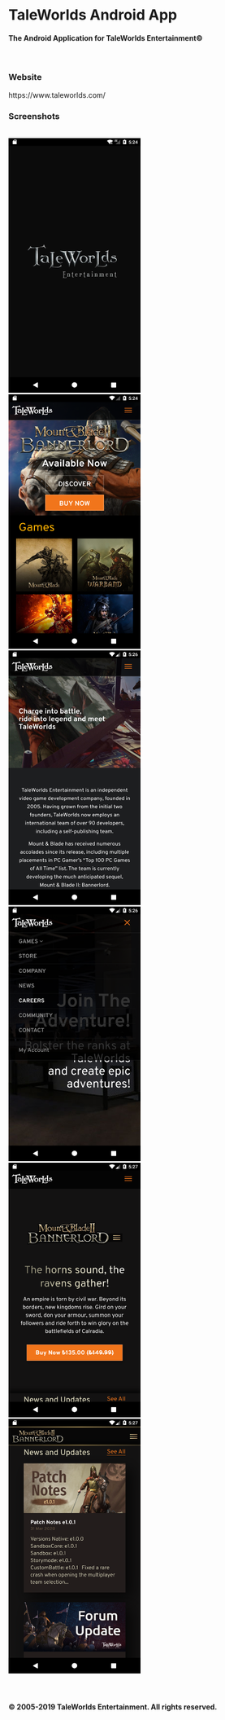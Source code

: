 <h1>TaleWorlds Android App</h1>
<h4> The Android Application for TaleWorlds Entertainment© </h4>
<br>
<h3>Website</h3>
https://www.taleworlds.com/
<br>
<h3>Screenshots</h3><br>
<div class="row">
  <div class="column">
<img src = "Screenshots/s1.png" width="260" height="500"/>
<img src = "Screenshots/s2.png" width="260" height="500"/>
<img src = "Screenshots/s3.png" width="260" height="500"/>
<img src = "Screenshots/s4.png" width="260" height="500"/>
<img src = "Screenshots/s5.png" width="260" height="500"/>
<img src = "Screenshots/s6.png" width="260" height="500"/>
</div><br>
  
  
  
  <br>
  <h4>© 2005-2019 TaleWorlds Entertainment. All rights reserved.</h4>
